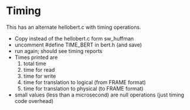 # Timing

This has an alternate hellobert.c with timing operations.
* Copy instead of the hellobert.c form sw_huffman
* uncomment #define TIME_BERT in bert.h (and save)
* run again; should see timing reports
* Times printed are
  1. total time
  2. time for read
  3. time for write
  4. time for translation to logical (from FRAME format)
  5. time for translation to physical (to FRAME format)
* small values (less than a microsecond) are null operations (just timing code overhead)


